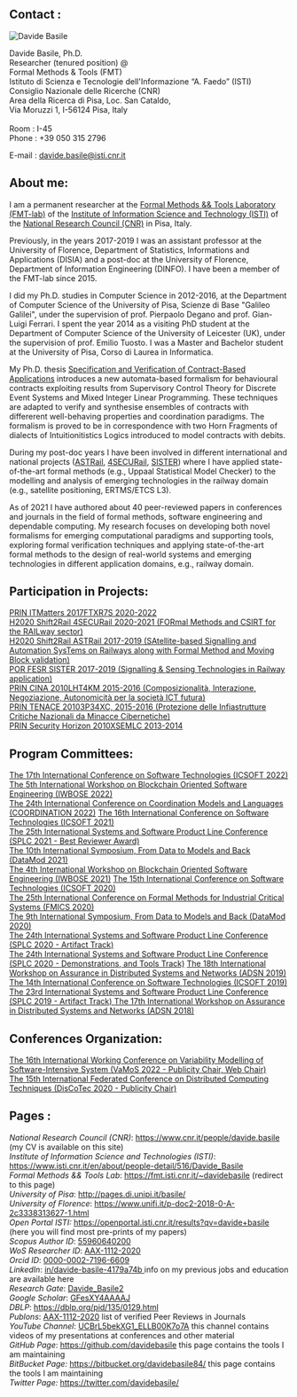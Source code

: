## Contact :

![Davide Basile](https://www.cnr.it/peoplepublic/peoplepublic/index/profileimage/login/davide.basile)

Davide Basile, Ph.D.<br/>
Researcher (tenured position) @<br/>
Formal Methods &amp; Tools (FMT)<br/>
Istituto di Scienza e Tecnologie dell&#039;Informazione “A. Faedo” (ISTI)<br/>
Consiglio Nazionale delle Ricerche (CNR)<br/>
Area della Ricerca di Pisa, Loc. San Cataldo,<br/>
Via Moruzzi 1, I-56124 Pisa, Italy<br/>
<br/>
Room : I-45<br/>
Phone : +39 050 315 2796<br/>

E-mail : <a href="mailto:&#100;&#97;&#118;&#105;&#100;&#101;&#46;&#98;&#97;&#115;&#105;&#108;&#101;&#64;&#105;&#115;&#116;&#105;&#46;&#99;&#110;&#114;&#46;&#105;&#116;" class="mail" title="&#100;&#97;&#118;&#105;&#100;&#101;&#46;&#98;&#97;&#115;&#105;&#108;&#101;&#64;&#105;&#115;&#116;&#105;&#46;&#99;&#110;&#114;&#46;&#105;&#116;">&#100;&#97;&#118;&#105;&#100;&#101;&#46;&#98;&#97;&#115;&#105;&#108;&#101;&#64;&#105;&#115;&#116;&#105;&#46;&#99;&#110;&#114;&#46;&#105;&#116;</a> <br/>

## About me: 

I am a permanent researcher at the <a href="https://www.fmt.isti.cnr.it/">Formal Methods && Tools Laboratory (FMT-lab)</a> of the <a href="https://www.isti.cnr.it/en/">Institute of Information Science and Technology (ISTI)</a> of the <a href="https://www.cnr.it/en">National Research Council (CNR)</a> in Pisa, Italy. 

Previously, in the years 2017-2019 I was an assistant professor at the University of Florence, Department of Statistics, Informations and Applications (DISIA) and a post-doc at the University of Florence, Department of Information Engineering (DINFO). I have been a member of the FMT-lab since 2015.

I did my Ph.D. studies in Computer Science in 2012-2016, at the Department of Computer Science of the University of Pisa, Scienze di Base "Galileo Galilei", under the supervision of prof. Pierpaolo Degano and prof. Gian-Luigi Ferrari. I spent the year 2014 as a visiting PhD student at the Department of Computer Science of the University of Leicester (UK), under the supervision of prof. Emilio Tuosto. I was a Master and Bachelor student at the  University of Pisa, Corso di Laurea in Informatica.

My Ph.D. thesis <a href="https://etd.adm.unipi.it/t/etd-05232016-100710/">Specification and Verification of Contract-Based Applications</a> introduces a new automata-based formalism for behavioural contracts exploiting results from Supervisory Control Theory for Discrete Event Systems and Mixed Integer Linear Programming. These techniques are adapted to verify and synthesise ensembles of contracts with differerent well-behaving properties and coordination paradigms. The formalism is proved to be in correspondence with two Horn Fragments of dialects of Intuitionitistics Logics introduced to model contracts with debits. 

During my post-doc years I have been involved in different international and national projects (<a href="http://www.astrail.eu/">ASTRail</a>, <a href="https://www.4securail.eu/">4SECURail</a>, <a href="https://www.progetto-sister.com">SISTER</a>) where I have applied state-of-the-art formal methods (e.g., Uppaal Statistical Model Checker) to the modelling and analysis of emerging technologies in the railway domain (e.g., satellite positioning, ERTMS/ETCS L3).

As of 2021 I have authored about 40 peer-reviewed papers in conferences and journals in the field of formal methods, software engineering and dependable computing. 
My research focuses on developing both novel formalisms for emerging computational paradigms and supporting tools, exploring formal verification techniques and applying state-of-the-art formal methods to the design of real-world systems and emerging technologies in different application domains, e.g., railway domain. 

## Participation in Projects:


<a href="http://itmatters.imtlucca.it/">PRIN ITMatters 2017FTXR7S 2020-2022</a><br>
<a href="https://www.4securail.eu/">H2020 Shift2Rail 4SECURail 2020-2021 (FORmal Methods and CSIRT for the RAILway sector)</a><br>
<a href="https://www.astral-project.eu/">H2020 Shift2Rail ASTRail 2017-2019 (SAtellite-based Signalling and Automation SysTems on Railways along with
Formal Method and Moving Block validation)</a><br>
<a href="https://www.progetto-sister.com/">POR FESR SISTER 2017-2019 (Signalling & Sensing Technologies in Railway application) </a><br>
<a href="http://sysma.imtlucca.it/cina/doku.php">PRIN CINA 2010LHT4KM  2015-2016 (Composizionalità, Interazione, Negoziazione, Autonomicità per la società
ICT futura)</a><br>
<a href="https://securitylab.disi.unitn.it/doku.php?id=tenace#tenace_project">PRIN TENACE 20103P34XC, 2015-2016 (Protezione delle Infiastrutture Critiche Nazionali da Minacce Cibernetiche)</a><br>
<a href="http://attiministeriali.miur.it/media/204097/graduatorie_finali_area1.pdf">PRIN Security Horizon 2010XSEMLC 2013-2014</a>

## Program Committees:

<a href="https://icsoft.scitevents.org/ProgramCommittee.aspx">The 17th International Conference on Software Technologies (ICSOFT 2022)</a><br>
<a href="https://www.agile-group.org/iwbose2022/">The 5th International Workshop on Blockchain Oriented Software Engineering (IWBOSE 2022)</a><br>
<a href="https://www.discotec.org/2022/coordination.html">The 24th International Conference on Coordination Models and Languages (COORDINATION 2022)</a>
<a href="https://icsoft.scitevents.org/?y=2021">The 16th International Conference on Software Technologies (ICSOFT 2021)</a><br>
<a href="https://splc2021.net/">The 25th International Systems and Software Product Line Conference (SPLC 2021 - Best Reviewer Award)</a><br>
<a href="https://datamod2021.github.io/">The 10th International Symposium, From Data to Models and Back (DataMod 2021)</a><br>
<a href="https://www.agile-group.org/iwbose2021/">The 4th International Workshop on Blockchain Oriented Software Engineering (IWBOSE 2021)</a>
<a href="https://icsoft.scitevents.org/?y=2020">The 15th International Conference on Software Technologies (ICSOFT 2020)</a><br>
<a href="https://fmics20.ait.ac.at/">The 25th International Conference on Formal Methods for Industrial Critical Systems (FMICS 2020)</a><br>
<a href="https://datamod2020.github.io/">The 9th International Symposium, From Data to Models and Back (DataMod 2020)</a><br>
<a href="https://splc2020.net/program-committees/">The 24th International Systems and Software Product Line Conference (SPLC 2020 - Artifact Track)</a><br>
<a href="https://splc2020.net/program-committees/">The 24th International Systems and Software Product Line Conference (SPLC 2020 - Demonstrations, and Tools Track)</a>
<a href="http://adsn.net.info.hiroshima-cu.ac.jp/">The 18th International Workshop on Assurance in Distributed Systems and Networks (ADSN 2019) </a><br>
<a href="https://icsoft.scitevents.org/?y=2019">The 14th International Conference on Software Technologies (ICSOFT 2019)</a><br>
<a href="http://kishi-lab.sakura.ne.jp/splc2019/program-committees/">The 23rd International Systems and Software Product Line Conference (SPLC 2019 - Artifact Track) </a>
<a href="https://ieeexplore.ieee.org/abstract/document/8560000">The 17th International Workshop on Assurance in Distributed Systems and Networks (ADSN 2018) </a>


## Conferences Organization:

<a href="https://vamos2022.isti.cnr.it/vamosorganisation">The 16th International Working Conference on Variability Modelling of Software-Intensive System (VaMoS 2022 - Publicity Chair, Web Chair) </a><br>
<a href="https://www.discotec.org/2020/">The 15th International Federated Conference on Distributed Computing Techniques (DisCoTec 2020 - Publicity Chair) </a><br>

##  Pages :

<em>National Research Council (CNR)</em>: <a href="https://www.cnr.it/people/davide.basile" class="urlextern" target="_blank" title="https://www.cnr.it/people/davide.basile" rel="ugc nofollow noopener">https://www.cnr.it/people/davide.basile</a>  (my CV is available on this site)<br>
<em>Institute of Information Science and Technologies (ISTI)</em>: <a href="https://www.isti.cnr.it/en/about/people-detail/516/Davide_Basile" class="urlextern" target="_blank" title="https://www.isti.cnr.it/en/about/people-detail/516/Davide_Basile" rel="ugc nofollow noopener">https://www.isti.cnr.it/en/about/people-detail/516/Davide_Basile</a><br>
<em>Formal Methods && Tools Lab</em>: <a href="https://fmt.isti.cnr.it/~davidebasile" class="urlextern" target="_blank" rel="ugc nofollow noopener">https://fmt.isti.cnr.it/~davidebasile</a>  (redirect to this page)<br>
<em>University of Pisa</em>: <a href="http://pages.di.unipi.it/basile/" class="urlextern" target="_blank" title="http://pages.di.unipi.it/basile/" rel="ugc nofollow noopener">http://pages.di.unipi.it/basile/</a><br>
<em>University of Florence</em>: <a href="https://web.archive.org/web/20210118104605/https://www.unifi.it/p-doc2-2018-0-A-2c3338313627-1.html" class="urlextern" target="_blank" title="https://www.unifi.it/p-doc2-2018-0-A-2c3338313627-1.html" rel="ugc nofollow noopener">https://www.unifi.it/p-doc2-2018-0-A-2c3338313627-1.html</a><br>
<em>Open Portal ISTI:</em> <a href="https://openportal.isti.cnr.it/results?qv=davide+basile" class="urlextern" target="_blank" rel="ugc nofollow noopener">
https://openportal.isti.cnr.it/results?qv=davide+basile</a>  (here you will find most pre-prints of my papers)<br>
<em>Scopus Author ID</em>: <a href="http://www.scopus.com/authid/detail.url?authorId=55960640200" class="urlextern" target="_blank" title="http://www.scopus.com/authid/detail.url?authorId=55960640200" rel="ugc nofollow noopener">55960640200 </a><br>
<em>WoS Researcher ID</em>: <a href="http://www.researcherid.com/rid/AAX-1112-2020" class="urlextern" target="_blank" title="http://www.researcherid.com/rid/AAX-1112-2020" rel="ugc nofollow noopener">AAX-1112-2020 </a><br>
<em>Orcid ID</em>: <a href="http://orcid.org/0000-0002-7196-6609" class="urlextern" target="_blank" title="http://orcid.org/0000-0002-7196-6609" rel="ugc nofollow noopener">0000-0002-7196-6609 </a><br>
<em>LinkedIn</em>: <a href="https://www.linkedin.com/in/davide-basile-4179a74b" class="urlextern" target="_blank" title="https://www.linkedin.com/in/davide-basile-4179a74b" rel="ugc nofollow noopener">in/davide-basile-4179a74b </a>  info on my previous jobs and education are available here<br>
<em>Research Gate</em>: <a href="http://www.researchgate.net/profile/Davide_Basile2" class="urlextern" target="_blank" title="http://www.researchgate.net/profile/Davide_Basile2" rel="ugc nofollow noopener">Davide_Basile2 </a><br>
<em>Google Scholar</em>: <a href="http://scholar.google.it/citations?user=GFesXY4AAAAJ" class="urlextern" target="_blank" title="http://scholar.google.it/citations?user=GFesXY4AAAAJ" rel="ugc nofollow noopener">GFesXY4AAAAJ </a><br>
<em>DBLP</em>: <a href="https://dblp.org/pid/135/0129.html" class="urlextern" target="_blank" rel="ugc nofollow noopener">https://dblp.org/pid/135/0129.html</a><br>
<em>Publons</em>: <a href="https://publons.com/researcher/3816518/davide-basile/peer-review/">AAX-1112-2020</a> list of verified Peer Reviews in Journals<br>
<em>YouTube Channel</em>: <a href="https://www.youtube.com/channel/UCBrL5bekXG1_ELLB00K7o7A" class="urlextern" target="_blank" title="https://www.youtube.com/channel/UCBrL5bekXG1_ELLB00K7o7A" rel="ugc nofollow noopener">UCBrL5bekXG1_ELLB00K7o7A</a> this channel contains videos of my presentations at conferences and other material <br>
<em>GitHub Page</em>: <a href="https://github.com/davidebasile" class="urlextern" target="_blank" title="https://github.com/davidebasile" rel="ugc nofollow noopener">https://github.com/davidebasile</a>  this page contains the tools I am maintaining <br>
<em>BitBucket Page:</em> <a href="https://bitbucket.org/davidebasile84/" class="urlextern" target="_blank" title="https://bitbucket.org/davidebasile/" rel="ugc nofollow noopener">https://bitbucket.org/davidebasile84/</a> this page contains the tools I am maintaining <br>
<em>Twitter Page:</em> <a href="https://twitter.com/davidebasile/" class="urlextern" target="_blank" title="https://twitter.com/davidebasile/" rel="ugc nofollow noopener">
https://twitter.com/davidebasile/</a></p>




